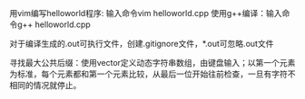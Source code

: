 用vim编写helloworld程序: 输入命令vim helloworld.cpp
使用g++编译：输入命令g++ helloworld.cpp

对于编译生成的.out可执行文件，创建.gitignore文件，*.out可忽略.out文件

寻找最大公共后缀：使用vector定义动态字符串数组，由键盘输入；以第一个元素为标准，每个元素都和第一个元素比较，从最后一位开始往前检查，一旦有字符不相同的情况就停止。
